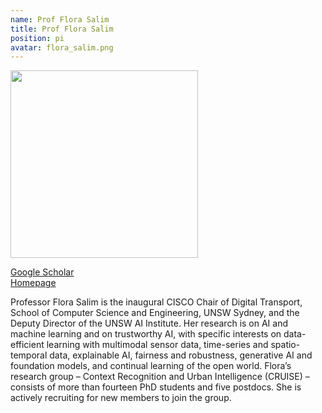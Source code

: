 ```yaml
---
name: Prof Flora Salim
title: Prof Flora Salim
position: pi
avatar: flora_salim.png
---
```


<img width="300" src="{{site.baseurl}}/images/people/{{page.avatar}}" data-action="zoom">

<i class="fa fa-bar-chart"></i> [Google Scholar](https://scholar.google.com.au/citations?user=Yz35RSYAAAAJ&hl=en)
<br>
<i class="fa fa-home"></i> [Homepage](https://fsalim.github.io/)

Professor Flora Salim is the inaugural CISCO Chair of Digital Transport, School of Computer Science and Engineering, UNSW Sydney, and the Deputy Director of the UNSW AI Institute. Her research is on AI and machine learning and on trustworthy AI, with specific interests on data-efficient learning with multimodal sensor data, time-series and spatio-temporal data, explainable AI, fairness and robustness, generative AI and foundation models, and continual learning of the open world. Flora’s research group – Context Recognition and Urban Intelligence (CRUISE) – consists of more than fourteen PhD students and five postdocs. She is actively recruiting for new members to join the group.
